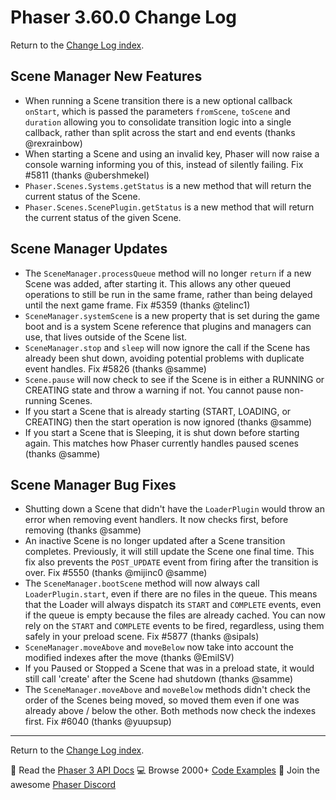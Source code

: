 # Phaser 3.60.0 Change Log

Return to the [Change Log index](CHANGELOG-v3.60.md).

## Scene Manager New Features

* When running a Scene transition there is a new optional callback `onStart`, which is passed the parameters `fromScene`, `toScene` and `duration` allowing you to consolidate transition logic into a single callback, rather than split across the start and end events (thanks @rexrainbow)
* When starting a Scene and using an invalid key, Phaser will now raise a console warning informing you of this, instead of silently failing. Fix #5811 (thanks @ubershmekel)
* `Phaser.Scenes.Systems.getStatus` is a new method that will return the current status of the Scene.
* `Phaser.Scenes.ScenePlugin.getStatus` is a new method that will return the current status of the given Scene.

## Scene Manager Updates

* The `SceneManager.processQueue` method will no longer `return` if a new Scene was added, after starting it. This allows any other queued operations to still be run in the same frame, rather than being delayed until the next game frame. Fix #5359 (thanks @telinc1)
* `SceneManager.systemScene` is a new property that is set during the game boot and is a system Scene reference that plugins and managers can use, that lives outside of the Scene list.
* `SceneManager.stop` and `sleep` will now ignore the call if the Scene has already been shut down, avoiding potential problems with duplicate event handles. Fix #5826 (thanks @samme)
* `Scene.pause` will now check to see if the Scene is in either a RUNNING or CREATING state and throw a warning if not. You cannot pause non-running Scenes.
* If you start a Scene that is already starting (START, LOADING, or CREATING) then the start operation is now ignored (thanks @samme)
* If you start a Scene that is Sleeping, it is shut down before starting again. This matches how Phaser currently handles paused scenes (thanks @samme)

## Scene Manager Bug Fixes

* Shutting down a Scene that didn't have the `LoaderPlugin` would throw an error when removing event handlers. It now checks first, before removing (thanks @samme)
* An inactive Scene is no longer updated after a Scene transition completes. Previously, it will still update the Scene one final time. This fix also prevents the `POST_UPDATE` event from firing after the transition is over. Fix #5550 (thanks @mijinc0 @samme)
* The `SceneManager.bootScene` method will now always call `LoaderPlugin.start`, even if there are no files in the queue. This means that the Loader will always dispatch its `START` and `COMPLETE` events, even if the queue is empty because the files are already cached. You can now rely on the `START` and `COMPLETE` events to be fired, regardless, using them safely in your preload scene. Fix #5877 (thanks @sipals)
* `SceneManager.moveAbove` and `moveBelow` now take into account the modified indexes after the move (thanks @EmilSV)
* If you Paused or Stopped a Scene that was in a preload state, it would still call 'create' after the Scene had shutdown (thanks @samme)
* The `SceneManager.moveAbove` and `moveBelow` methods didn't check the order of the Scenes being moved, so moved them even if one was already above / below the other. Both methods now check the indexes first. Fix #6040 (thanks @yuupsup)

---------------------------------------

Return to the [Change Log index](CHANGELOG-v3.60.md).

📖 Read the [Phaser 3 API Docs](https://newdocs.phaser.io/) 💻 Browse 2000+ [Code Examples](https://labs.phaser.io) 🤝 Join the awesome [Phaser Discord](https://discord.gg/phaser)
